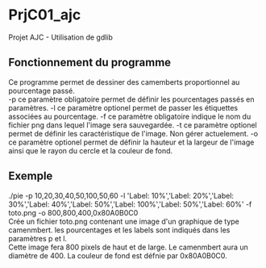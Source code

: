# PrjC01_ajc
Projet AJC - Utilisation de gdlib  
  
## Fonctionnement du programme  
Ce programme permet de dessiner des camemberts proportionnel au pourcentage passé.  
-p ce paramètre obligatoire permet de définir les pourcentages passés en paramètres.
-l ce paramètre optionel permet de passer les étiquettes associées au pourcentage.
-f ce paramètre obligatoire indique le nom du fichier png dans lequel l'image sera sauvegardée.
-t ce paramètre optionel permet de définir les caractéristique de l'image. Non gérer actuelement.
-o ce paramètre optionel permet de définir la hauteur et la largeur de l'image ainsi que le rayon du cercle et la couleur de fond.  
  
## Exemple  
./pie -p 10,20,30,40,50,100,50,60 -l 'Label: 10%','Label: 20%','Label: 30%','Label: 40%','Label: 50%','Label: 100%','Label: 50%','Label: 60%' -f toto.png -o 800,800,400,0x80A0B0C0  
Crée un fichier toto.png contenant une image d'un graphique de type camenmbert. les pourcentages et les labels sont indiqués dans les paramètres p et l.  
Cette image fera 800 pixels de haut et de large. Le camenmbert aura un diamètre de 400. La couleur de fond est défnie par 0x80A0B0C0.
